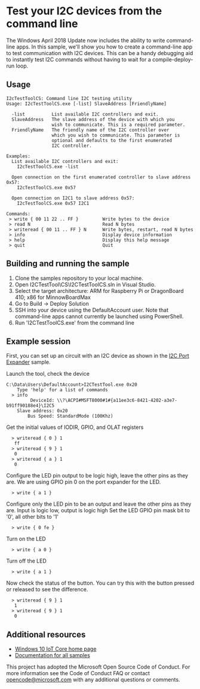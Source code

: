 # Test your I2C devices from the command line

The Windows April 2018 Update now includes the ability to write command-line apps. In this sample, we'll show you how to create a 
command-line app to test communication with I2C devices. This can be a handy debugging aid to instantly test I2C commands without
having to wait for a compile-deploy-run loop.

## Usage

```
I2cTestToolCS: Command line I2C testing utility
Usage: I2cTestToolCS.exe [-list] SlaveAddress [FriendlyName]

  -list          List available I2C controllers and exit.
  SlaveAddress   The slave address of the device with which you
                 wish to communicate. This is a required parameter.
  FriendlyName   The friendly name of the I2C controller over
                 which you wish to communicate. This parameter is
                 optional and defaults to the first enumerated
                 I2C controller.

Examples:
  List available I2C controllers and exit:
    I2cTestToolCS.exe -list

  Open connection on the first enumerated controller to slave address 0x57:
    I2cTestToolCS.exe 0x57

  Open connection on I2C1 to slave address 0x57:
    I2cTestToolCS.exe 0x57 I2C1

Commands:
 > write { 00 11 22 .. FF }         Write bytes to the device
 > read N                           Read N bytes
 > writeread { 00 11 .. FF } N      Write bytes, restart, read N bytes
 > info                             Display device information
 > help                             Display this help message
 > quit                             Quit
```

## Building and running the sample

1. Clone the samples repository to your local machine.
2. Open I2CTestTool\CS\I2CTestToolCS.sln in Visual Studio.
3. Select the target architecture: ARM for Raspberry Pi or DragonBoard 410;  x86 for MinnowBoardMax
4. Go to Build -> Deploy Solution
5. SSH into your device using the DefaultAccount user. Note that command-line apps cannot currently be launched using PowerShell.
6. Run 'I2CTestToolCS.exe' from the command line

## Example session

First, you can set up an circuit with an I2C device as shown in the [I2C Port Expander](https://github.com/Microsoft/Windows-iotcore-samples/tree/develop/Samples/I2cPortExpander) sample.

Launch the tool, check the device

```
C:\Data\Users\DefaultAccount>I2CTestTool.exe 0x20
    Type 'help' for a list of commands
  > info
         DeviceId: \\?\ACPI#MSFT8000#1#{a11ee3c6-8421-4202-a3e7-b91ff90188e4}\I2C5
    Slave address: 0x20
        Bus Speed: StandardMode (100Khz)        
```

Get the initial values of IODIR, GPIO, and OLAT registers

```
  > writeread { 0 } 1
   ff
  > writeread { 9 } 1
   0
  > writeread { a } 1
   0
```

Configure the LED pin output to be logic high, leave the other pins as they are. We are using GPIO pin 0 on the port expander for the LED.

```
  > write { a 1 }
```

Configure only the LED pin to be an output and leave the other pins as they are. Input is logic low, output is logic high
Set the LED GPIO pin mask bit to '0', all other bits to '1'

```
  > write { 0 fe }
```

Turn on the LED

```
  > write { a 0 }
```

Turn off the LED

```
  > write { a 1 }
```

Now check the status of the button. You can try this with the button pressed or released to see the difference.

```
  > writeread { 9 } 1
   1
  > writeread { 9 } 1
   0
```

## Additional resources
* [Windows 10 IoT Core home page](https://developer.microsoft.com/en-us/windows/iot/)
* [Documentation for all samples](https://developer.microsoft.com/en-us/windows/iot/samples)

This project has adopted the Microsoft Open Source Code of Conduct. For more information see the Code of Conduct FAQ or contact <opencode@microsoft.com> with any additional questions or comments.
